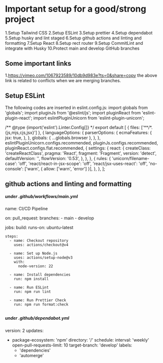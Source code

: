 # Important setup for a good/strong project

1.Setup Tailwind CSS
2.Setup ESLint
3.Setup prettier
4.Setup dependabot
5.Setup husky and lint staged
6.Setup github actions and linting and formatting
7.Setup React
8.Setup rect router
9.Setup CommitLint and integrate with Husky
10.Protect main and develop GitHub branches

## Some important links

1.https://vimeo.com/1067923589/10db9d983e?ts=0&share=copy
the above link is related to conflicts when we are merging branches.

## Setup ESLint

The following codes are inserted in eslint.config.js:
import globals from 'globals';
import pluginJs from '@eslint/js';
import pluginReact from 'eslint-plugin-react';
import eslintPluginUnicorn from 'eslint-plugin-unicorn';

/** @type {import('eslint').Linter.Config[]} \*/
export default [
{ files: ['**/\*.{js,mjs,cjs,jsx}'] },
{
languageOptions: {
parserOptions: {
ecmaFeatures: {
jsx: true,
},
},
globals: { ...globals.browser },
},
},
eslintPluginUnicorn.configs.recommended,
pluginJs.configs.recommended,
pluginReact.configs.flat.recommended,
{
settings: {
react: {
createClass: 'createReactClass',
pragma: 'React',
fragment: 'Fragment',
version: 'detect',
defaultVersion: '',
flowVersion: '0.53',
},
},
},
{
rules: {
'unicorn/filename-case': 'off',
'react/react-in-jsx-scope': 'off',
'react/jsx-uses-react': 'off',
'no-console': ['warn', { allow: ['warn', 'error'] }],
},
},
];

## github actions and linting and formatting

##### under .github/workflows/main.yml

name: CI/CD Pipeline

on:
pull_request:
branches: - main - develop

jobs:
build:
runs-on: ubuntu-latest

    steps:
      - name: Checkout repository
        uses: actions/checkout@v4

      - name: Set up Node.js
        uses: actions/setup-node@v3
        with:
          node-version: 22

      - name: Install dependencies
        run: npm install

      - name: Run ESLint
        run: npm run lint

      - name: Run Prettier Check
        run: npm run format:check

##

##### under .github/dependabot.yml

version: 2
updates:

- package-ecosystem: 'npm'
  directory: '/'
  schedule:
  interval: 'weekly'
  open-pull-requests-limit: 10
  target-branch: 'develop'
  labels:
  - 'dependencies'
  - 'automerge'
